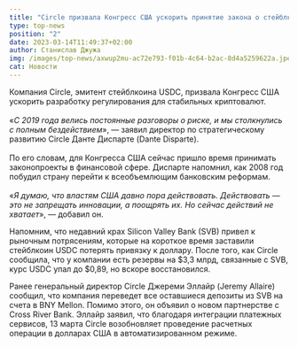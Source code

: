 ```yaml
---
title: "Circle призвала Конгресс США ускорить принятие закона о стейблкоинах  "
type: top-news
position: "2"
date: 2023-03-14T11:49:37+02:00
author: Станислав Джужа
img: /images/top-news/axwup2mu-ac72e793-f01b-4c64-b2ac-8d4a5259622a.jpeg
cat: Новости
---
```

Компания Circle, эмитент стейблкоина USDC, призвала Конгресс США ускорить разработку регулирования для стабильных криптовалют.\
\
«*С 2019 года велись постоянные разговоры о риске, и мы столкнулись с полным бездействием*», — заявил директор по стратегическому развитию Circle Данте Диспарте (Dante Disparte).\
\
По его словам, для Конгресса США сейчас пришло время принимать законопроекты в финансовой сфере. Диспарте напомнил, как 2008 год побудил страну перейти к всеобъемлющим банковским реформам. \
\
«*Я думаю, что властям США давно пора действовать. Действовать — это не запрещать инновации, а поощрять их. Но сейчас действий не хватает*», — добавил он. 

Напомним, что недавний крах Silicon Valley Bank (SVB) привел к рыночным потрясениям, которые на короткое время заставили стейблкоин USDC потерять привязку к доллару. После того, как Circle сообщила, что у компании есть резервы на $3,3 млрд, связанные с SVB, курс USDC упал до $0,89, но вскоре восстановился. 

Ранее генеральный директор Circle Джереми Эллайр (Jeremy Allaire) сообщил, что компания переведет все оставшиеся депозиты из SVB на счета в BNY Mellon. Помимо этого, он объявил о новом партнерстве с Cross River Bank. Эллайр заявил, что благодаря интеграции платежных сервисов, 13 марта Circle возобновляет проведение расчетных операции в долларах США в автоматизированном режиме.